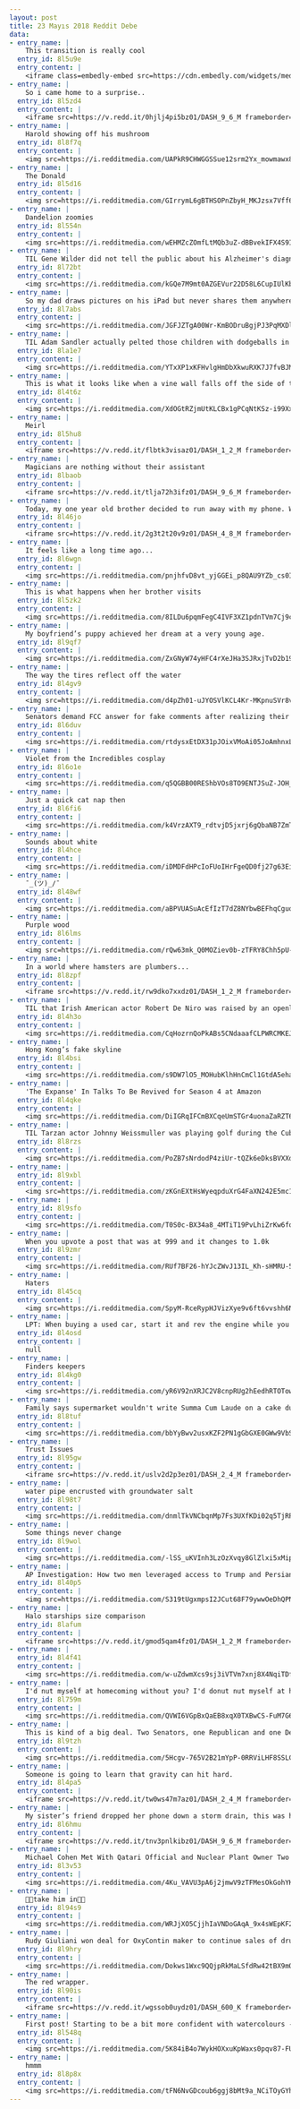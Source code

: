```yaml
---
layout: post
title: 23 Mayıs 2018 Reddit Debe
data:
- entry_name: |
    This transition is really cool
  entry_id: 8l5u9e
  entry_content: |
    <iframe class=embedly-embed src=https://cdn.embedly.com/widgets/media.html?src=https%3A%2F%2Fgfycat.com%2Fifr%2FDaringAltruisticDwarfmongoose&url=https%3A%2F%2Fgfycat.com%2FDaringAltruisticDwarfmongoose&image=https%3A%2F%2Fthumbs.gfycat.com%2FDaringAltruisticDwarfmongoose-size_restricted.gif&key=2aa3c4d5f3de4f5b9120b660ad850dc9&type=text%2Fhtml&schema=gfycat width=600 height=338 scrolling=no frameborder=0 allowfullscreen></iframe>
- entry_name: |
    So i came home to a surprise..
  entry_id: 8l5zd4
  entry_content: |
    <iframe src=https://v.redd.it/0hjlj4pi5bz01/DASH_9_6_M frameborder=0></iframe>
- entry_name: |
    Harold showing off his mushroom
  entry_id: 8l8f7q
  entry_content: |
    <img src=https://i.redditmedia.com/UAPkR9CHWGGSSue12srm2Yx_mowmawx8AMqBSyXg9nQ.jpg?s=93d4660023f0d1e345426a171d776f55 frameborder=0>
- entry_name: |
    The Donald
  entry_id: 8l5d16
  entry_content: |
    <img src=https://i.redditmedia.com/GIrrymL6gBTHSOPnZbyH_MKJzsx7Vff6j2lisAFduno.jpg?s=7952a48cde23cb1065564b68785f5d5a frameborder=0>
- entry_name: |
    Dandelion zoomies
  entry_id: 8l554n
  entry_content: |
    <img src=https://i.redditmedia.com/wEHMZcZOmfLtMQb3uZ-dBBvekIFX4S9IGihYNcGL_ag.jpg?s=a01cd6c5c3b70946d8f3046ce35b95f3 frameborder=0>
- entry_name: |
    TIL Gene Wilder did not tell the public about his Alzheimer's diagnosis, because, He simply couldn’t bear the idea of one less smile in the world.
  entry_id: 8l72bt
  entry_content: |
    <img src=https://i.redditmedia.com/kGQe7M9mt0AZGEVur22D58L6CupIUlKbAlFL5Jmf3cA.jpg?s=a49dc95b9a9e164785f32f70380f368b frameborder=0>
- entry_name: |
    So my dad draws pictures on his iPad but never shares them anywhere. I couldn’t help but share this one he drew of my nephew.
  entry_id: 8l7abs
  entry_content: |
    <img src=https://i.redditmedia.com/JGFJZTgA00Wr-KmBODruBgjPJ3PqMXDlz8OgBVh9QrE.jpg?s=5f89879179d6a72e8c47ba79102c422c frameborder=0>
- entry_name: |
    TIL Adam Sandler actually pelted those children with dodgeballs in Billy Madison. He ended up making one of the kids cry. The parents were not happy and approached Sandler. He responded and said, “Didn’t they read the script?” and the parent said “They’re six, they don’t read yet.”
  entry_id: 8la1e7
  entry_content: |
    <img src=https://i.redditmedia.com/YTxXP1xKFHvlgHmDbXkwuRXK7J7fvBJMPxs9_AfGnqs.jpg?s=185fcc9e9d4f5f14f1bd2d7059e89456 frameborder=0>
- entry_name: |
    This is what it looks like when a vine wall falls off the side of the wall
  entry_id: 8l4t6z
  entry_content: |
    <img src=https://i.redditmedia.com/XdOGtRZjmUtKLCBx1gPCqNtKSz-i99Xx-nAoKtIcJbU.jpg?s=c7bd82fd56cf17a15fd7a025ff422de3 frameborder=0>
- entry_name: |
    Meirl
  entry_id: 8l5hu8
  entry_content: |
    <iframe src=https://v.redd.it/flbtk3visaz01/DASH_1_2_M frameborder=0></iframe>
- entry_name: |
    Magicians are nothing without their assistant
  entry_id: 8lbaob
  entry_content: |
    <iframe src=https://v.redd.it/tlja72h3ifz01/DASH_9_6_M frameborder=0></iframe>
- entry_name: |
    Today, my one year old brother decided to run away with my phone. While it was recording.
  entry_id: 8l46jo
  entry_content: |
    <iframe src=https://v.redd.it/2g3t2t20v9z01/DASH_4_8_M frameborder=0></iframe>
- entry_name: |
    It feels like a long time ago...
  entry_id: 8l6wgn
  entry_content: |
    <img src=https://i.redditmedia.com/pnjhfvD8vt_yjGGEi_p8QAU9YZb_cs0Ix2q8_tPJ6sI.jpg?s=665e4d4fe9ed1a5af24c97cfaeba70c7 frameborder=0>
- entry_name: |
    This is what happens when her brother visits
  entry_id: 8l5zk2
  entry_content: |
    <img src=https://i.redditmedia.com/8ILDu6pqmFegC4IVF3XZ1pdnTVm7Cj9cDLqYkewCCi4.gif?fm=jpg&s=e828a2505f0e36c54b69fa6538aa0a85 frameborder=0>
- entry_name: |
    My boyfriend’s puppy achieved her dream at a very young age.
  entry_id: 8l9qf7
  entry_content: |
    <img src=https://i.redditmedia.com/ZxGNyW74yHFC4rXeJHa3SJRxjTvD2b194yHEv9lGL0g.jpg?s=8afd60e7bc9043da2f7f17a3a3ae351a frameborder=0>
- entry_name: |
    The way the tires reflect off the water
  entry_id: 8l4gv9
  entry_content: |
    <img src=https://i.redditmedia.com/d4pZh01-uJYOSVlKCL4Kr-MKpnuSVr8vrN_tSUuPPUg.jpg?s=46c96be690996a96dba478ac784b9051 frameborder=0>
- entry_name: |
    Senators demand FCC answer for fake comments after realizing their identities were stolen.
  entry_id: 8l6duv
  entry_content: |
    <img src=https://i.redditmedia.com/rtdysxEtDX31pJOixVMoAi05JoAmhnxL4GXl1RSOXyk.jpg?s=ba65e0936e62c57d5f5facf36bcae350 frameborder=0>
- entry_name: |
    Violet from the Incredibles cosplay
  entry_id: 8l6o1e
  entry_content: |
    <img src=https://i.redditmedia.com/q5QGBB00REShbVOs8TO9ENTJSuZ-JOH_yykmLeDVm4I.jpg?s=2def3d7230374fe91536cef9620a3a51 frameborder=0>
- entry_name: |
    Just a quick cat nap then
  entry_id: 8l6fi6
  entry_content: |
    <img src=https://i.redditmedia.com/k4VrzAXT9_rdtvjD5jxrj6gQbaNB7ZmT-g5ciL57CHM.jpg?s=5003209955d7032f2290d908df87d62c frameborder=0>
- entry_name: |
    Sounds about white
  entry_id: 8l4hce
  entry_content: |
    <img src=https://i.redditmedia.com/iDMDFdHPcIoFUoIHrFgeQD0fj27g63EipHdV8G-zc2A.jpg?s=4016dcc2a97000d37e6a4e8c5e4b9afa frameborder=0>
- entry_name: |
    ¯_(ツ)_/¯
  entry_id: 8l48wf
  entry_content: |
    <img src=https://i.redditmedia.com/aBPVUASuAcEfIzT7dZ8NYbwBEFhqCguqaZqleHrBXLo.jpg?s=b7dc255ce7c62d8ed00f9c2a2213379a frameborder=0>
- entry_name: |
    Purple wood
  entry_id: 8l6lms
  entry_content: |
    <img src=https://i.redditmedia.com/rQw63mk_Q0MOZiev0b-zTFRY8Chh5pU-17eWdcUo5EM.jpg?s=2d37880e9e5652bd377497faaf8a50fe frameborder=0>
- entry_name: |
    In a world where hamsters are plumbers...
  entry_id: 8l8zpf
  entry_content: |
    <iframe src=https://v.redd.it/rw9dko7xxdz01/DASH_1_2_M frameborder=0></iframe>
- entry_name: |
    TIL that Irish American actor Robert De Niro was raised by an openly gay Catholic father and an atheist mother in New York just two generations after his family fled Ireland to escape the famine
  entry_id: 8l4h3o
  entry_content: |
    <img src=https://i.redditmedia.com/CqHozrnQoPkABs5CNdaaafCLPWRCMKEJBJ2dPYkIOdk.jpg?s=4bc4c5c001a2b128d5ac379dc5df85c3 frameborder=0>
- entry_name: |
    Hong Kong’s fake skyline
  entry_id: 8l4bsi
  entry_content: |
    <img src=https://i.redditmedia.com/s9DW7lO5_MOHubKlhHnCmCl1GtdA5ehaPgnHoJIqA68.jpg?s=19acb8c89db6660bd320e5cf835cb0a9 frameborder=0>
- entry_name: |
    'The Expanse' In Talks To Be Revived for Season 4 at Amazon
  entry_id: 8l4qke
  entry_content: |
    <img src=https://i.redditmedia.com/DiIGRqIFCmBXCqeUmSTGr4uonaZaRZT6QVsBjnc_Sp4.jpg?s=3439f9f6e88e18c520a0a653150f3b38 frameborder=0>
- entry_name: |
    TIL Tarzan actor Johnny Weissmuller was playing golf during the Cuban Revolution when his cart was suddenly surrounded by rebel soldiers. After doing the Tarzan yell for them, the guerrillas recognized him and even escorted him to his hotel.
  entry_id: 8l8rzs
  entry_content: |
    <img src=https://i.redditmedia.com/PoZB7sNrdodP4ziUr-tQZk6eDksBVXXdYScCJ3xYCEY.jpg?s=c76979659b3b3b15b0a6453a19c4e6b7 frameborder=0>
- entry_name: |
  entry_id: 8l9xbl
  entry_content: |
    <img src=https://i.redditmedia.com/zKGnEXtHsWyeqpduXrG4FaXN242E5mc11hLZCXBCvkE.jpg?s=aa64b7dc3bc303beb0dde5d4247dd22a frameborder=0>
- entry_name: |
  entry_id: 8l9sfo
  entry_content: |
    <img src=https://i.redditmedia.com/T0S0c-BX34a8_4MTiT19PvLhiZrKw6fqeHFFAATdelk.png?s=664273719233fba61668b2398766e3b1 frameborder=0>
- entry_name: |
    When you upvote a post that was at 999 and it changes to 1.0k
  entry_id: 8l9zmr
  entry_content: |
    <img src=https://i.redditmedia.com/RUf7BF26-hYJcZWvJ13IL_Kh-sHMRU-5tZmhBdupVLg.jpg?s=b2c8d1c5551a55d1f7e7fd92bd1a5500 frameborder=0>
- entry_name: |
    Haters
  entry_id: 8l45cq
  entry_content: |
    <img src=https://i.redditmedia.com/SpyM-RceRypHJVizXye9v6ft6vvshh6NMMAl7zjbg20.jpg?s=88606e23c08a5d03e965b385e11c58c9 frameborder=0>
- entry_name: |
    LPT: When buying a used car, start it and rev the engine while you have a friend watch the exhaust. If the exhaust has a blue tint to it, it means the engine is burning oil and you should immediately walk away.
  entry_id: 8l4osd
  entry_content: |
    null
- entry_name: |
    Finders keepers
  entry_id: 8l4kg0
  entry_content: |
    <img src=https://i.redditmedia.com/yR6V92nXRJC2V8cnpRUg2hEedhRTOTows44CQy6fAE0.jpg?s=0306bec0e679b3efc37bb781a0003660 frameborder=0>
- entry_name: |
    Family says supermarket wouldn't write Summa Cum Laude on a cake due to profanity
  entry_id: 8l8tuf
  entry_content: |
    <img src=https://i.redditmedia.com/bbYyBwv2usxKZF2PN1gGbGXE0GWw9VbSNJKwWBwVYBk.jpg?s=5ab67c9f6a7cf6d6181fb31da88b0086 frameborder=0>
- entry_name: |
    Trust Issues
  entry_id: 8l95gw
  entry_content: |
    <iframe src=https://v.redd.it/uslv2d2p3ez01/DASH_2_4_M frameborder=0></iframe>
- entry_name: |
    water pipe encrusted with groundwater salt
  entry_id: 8l98t7
  entry_content: |
    <img src=https://i.redditmedia.com/dnmlTkVNCbqnMp7Fs3UXfKDi02q5TjRPgV-emFb2g1s.jpg?s=a3970a988d0d7881fcf39aed813532a5 frameborder=0>
- entry_name: |
    Some things never change
  entry_id: 8l9wol
  entry_content: |
    <img src=https://i.redditmedia.com/-lSS_uKVInh3LzOzXvqy8GlZlxi5xMipCXxkCtHKbYI.jpg?s=202b77400d24acab2f4a81a3f84cf98d frameborder=0>
- entry_name: |
    AP Investigation: How two men leveraged access to Trump and Persian Gulf crown princes into millions of dollars
  entry_id: 8l40p5
  entry_content: |
    <img src=https://i.redditmedia.com/S319tUgxmpsI2JCut68F79ywwOeDhQPNnKEifVx2eT0.jpg?s=9e5dd104b7d10636796d55c4f592eadd frameborder=0>
- entry_name: |
    Halo starships size comparison
  entry_id: 8lafum
  entry_content: |
    <iframe src=https://v.redd.it/gmod5qam4fz01/DASH_1_2_M frameborder=0></iframe>
- entry_name: |
  entry_id: 8l4f41
  entry_content: |
    <img src=https://i.redditmedia.com/w-uZdwmXcs9sj3iVTVm7xnj8X4NqiTDfm-KE-4moPDk.jpg?s=67e8d25b0ceaada376b7e2f7a64525de frameborder=0>
- entry_name: |
    I'd nut myself at homecoming without you? I'd donut nut myself at homecoming with you? So what is the question again?
  entry_id: 8l759m
  entry_content: |
    <img src=https://i.redditmedia.com/QVWI6VGpBxQaEB8xqX0TXBwCS-FuM7G6P1czHjt8QqM.jpg?s=2fa495e539f9e7a4adf033188a8bdc84 frameborder=0>
- entry_name: |
    This is kind of a big deal. Two Senators, one Republican and one Democrat, who were impersonated during net neutrality repeal, call on FCC to investigate millions of fake comments
  entry_id: 8l9tzh
  entry_content: |
    <img src=https://i.redditmedia.com/5Hcgv-765V2B21mYpP-0RRViLHF8SSLCImyPzCNDiWY.jpg?s=6c96f89524361a0b9578207cb92b059b frameborder=0>
- entry_name: |
    Someone is going to learn that gravity can hit hard.
  entry_id: 8l4pa5
  entry_content: |
    <iframe src=https://v.redd.it/tw0ws47m7az01/DASH_2_4_M frameborder=0></iframe>
- entry_name: |
    My sister’s friend dropped her phone down a storm drain, this was how they got it back
  entry_id: 8l6hmu
  entry_content: |
    <iframe src=https://v.redd.it/tnv3pnlkibz01/DASH_9_6_M frameborder=0></iframe>
- entry_name: |
    Michael Cohen Met With Qatari Official and Nuclear Plant Owner Two Days Before the FBI Raided His Offices
  entry_id: 8l3v53
  entry_content: |
    <img src=https://i.redditmedia.com/4Ku_VAVU3pA6j2jmwV9zTFMesOkGohYKmsh3pZfHX6k.jpg?s=11b845b9dd80a7cecaefd08a9e0374c5 frameborder=0>
- entry_name: |
    🔫🔫take him in🔫🔫
  entry_id: 8l94s9
  entry_content: |
    <img src=https://i.redditmedia.com/WRJjXO5CjjhIaVNDoGAqA_9x4sWEpKF2Yz9LHOPzLwo.jpg?s=50cab5f45c7c3ffd082aa5a9033807c2 frameborder=0>
- entry_name: |
    Rudy Giuliani won deal for OxyContin maker to continue sales of drug behind opioid deaths
  entry_id: 8l9hry
  entry_content: |
    <img src=https://i.redditmedia.com/Dokws1Wxc9QQjpRkMaLSfdRw42tBX9mOWOKdBW0-dFc.jpg?s=ff19d96bde96732f2ea295be6112dc5a frameborder=0>
- entry_name: |
    The red wrapper.
  entry_id: 8l90is
  entry_content: |
    <iframe src=https://v.redd.it/wgssob0uydz01/DASH_600_K frameborder=0></iframe>
- entry_name: |
    First post! Starting to be a bit more confident with watercolours - painted my favourite pup before he passed away.
  entry_id: 8l548q
  entry_content: |
    <img src=https://i.redditmedia.com/5K84iB4o7WykHOXxuKpWaxs0pqv87-FUnPaJh-HMSGM.jpg?s=78e2756dfd0d7e13e8b1f0b5621d1a66 frameborder=0>
- entry_name: |
    hmmm
  entry_id: 8l8p8x
  entry_content: |
    <img src=https://i.redditmedia.com/tFN6NvGDcoub6ggj8bMt9a_NCiTOyGYhDlWohzvhL_k.jpg?s=bb5931864e09e0f24c00af4162a9a333 frameborder=0>
---
```

